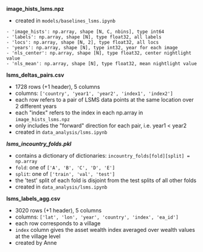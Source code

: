 **image_hists_lsms.npz**

- created in `models/baselines_lsms.ipynb`
```
- 'image_hists': np.array, shape [N, C, nbins], type int64
- 'labels': np.array, shape [N], type float32, all labels
- 'locs': np.array, shape [N, 2], type float32, all locs
- 'years': np.array, shape [N], type int32, year for each image
- 'nls_center': np.array, shape [N], type float32, center nightlight value
- 'nls_mean': np.array, shape [N], type float32, mean nightlight value
```

**lsms_deltas_pairs.csv**

- 1728 rows (+1 header), 5 columns
- columns: `['country', 'year1', 'year2', 'index1', 'index2']`
- each row refers to a pair of LSMS data points at the same location over 2 different years
- each "index" refers to the index in each np.array in `image_hists_lsms.npz`
- only includes the "forward" direction for each pair, i.e. year1 < year2
- created in `data_analysis/lsms.ipynb`

***lsms_incountry_folds.pkl***

- contains a dictionary of dictionaries: `incountry_folds[fold][split] = np.array`
- `fold`: one of `['A', 'B', 'C', 'D', 'E']`
- `split`: one of `['train', 'val', 'test']`
- the 'test' split of each fold is disjoint from the test splits of all other folds
- created in `data_analysis/lsms.ipynb`

**lsms_labels_agg.csv**

- 3020 rows (+1 header), 5 columns
- columns: `['lat', 'lon', 'year', 'country', 'index', 'ea_id']`
- each row corresponds to a village
- `index` column gives the asset wealth index averaged over wealth values at the village level
- created by Anne
